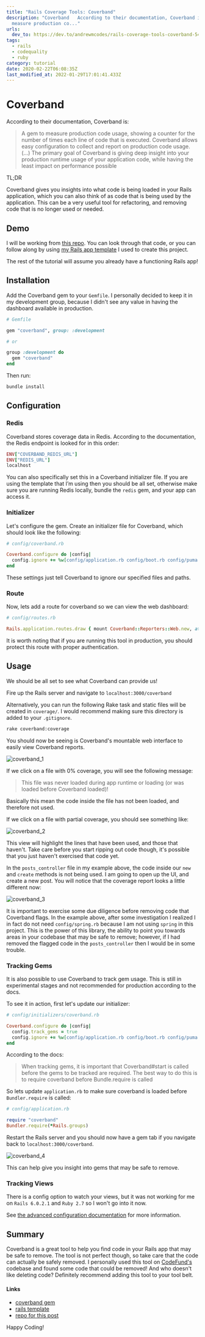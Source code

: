 ```yaml
---
title: "Rails Coverage Tools: Coverband"
description: "Coverband   According to their documentation, Coverband is:   A gem to
  measure production co..."
urls:
  dev_to: https://dev.to/andrewmcodes/rails-coverage-tools-coverband-54mg
tags:
  - rails
  - codequality
  - ruby
category: tutorial
date: 2020-02-22T06:08:35Z
last_modified_at: 2022-01-29T17:01:41.433Z
---
```


# Coverband

According to their documentation, Coverband is:

> A gem to measure production code usage, showing a counter for the number of times each line of code that is executed. Coverband allows easy configuration to collect and report on production code usage. (...) The primary goal of Coverband is giving deep insight into your production runtime usage of your application code, while having the least impact on performance possible

TL;DR

Coverband gives you insights into what code is being loaded in your Rails application, which you can also think of as code that is being used by the application. This can be a very useful tool for refactoring, and removing code that is no longer used or needed.

## Demo

I will be working from [this repo](https://github.com/andrewmcodes/rails_coverage_tools). You can look through that code, or you can follow along by using [my Rails app template](https://github.com/andrewmcodes/rails_template) I used to create this project.

The rest of the tutorial will assume you already have a functioning Rails app!

## Installation

Add the Coverband gem to your `Gemfile`. I personally decided to keep it in my development group, because I didn't see any value in having the dashboard available in production.

```ruby
# Gemfile

gem "coverband", group: :development

# or

group :development do
  gem "coverband"
end
```

Then run:

```sh
bundle install
```

## Configuration

### Redis

Coverband stores coverage data in Redis. According to the documentation, the Redis endpoint is looked for in this order:

```ruby
ENV["COVERBAND_REDIS_URL"]
ENV["REDIS_URL"]
localhost
```

You can also specifically set this in a Coverband initializer file. If you are using the template that I’m using then you should be all set, otherwise make sure you are running Redis locally, bundle the `redis` gem, and your app can access it.

### Initializer

Let's configure the gem. Create an initializer file for Coverband, which should look like the following:

```ruby
# config/coverband.rb

Coverband.configure do |config|
  config.ignore += %w[config/application.rb config/boot.rb config/puma.rb bin/* config/environments/* lib/tasks/*]
end
```

These settings just tell Coverband to ignore our specified files and paths.

### Route

Now, lets add a route for coverband so we can view the web dashboard:

```ruby
# config/routes.rb

Rails.application.routes.draw { mount Coverband::Reporters::Web.new, at: "/coverband" if Rails.env.development? }
```

It is worth noting that if you are running this tool in production, you should protect this route with proper authentication.

## Usage

We should be all set to see what Coverband can provide us!

Fire up the Rails server and navigate to `localhost:3000/coverband`

Alternatively, you can run the following Rake task and static files will be created in `coverage/`. I would recommend making sure this directory is added to your `.gitignore`.

```sh
rake coverband:coverage
```

You should now be seeing is Coverband's mountable web interface to easily view Coverband reports.

![coverband_1](https://dev-to-uploads.s3.amazonaws.com/i/k3eqawgyobre6zas94m1.jpg)

If we click on a file with 0% coverage, you will see the following message:

> This file was never loaded during app runtime or loading (or was loaded before Coverband loaded)!

Basically this mean the code inside the file has not been loaded, and therefore not used.

If we click on a file with partial coverage, you should see something like:

![coverband_2](https://dev-to-uploads.s3.amazonaws.com/i/kluvsd2sagfwpbjz8es3.jpg)

This view will highlight the lines that have been used, and those that haven't. Take care before you start ripping out code though, it's possible that you just haven't exercised that code yet.

In the `posts_controller` file in my example above, the code inside our `new` and `create` methods is not being used. I am going to open up the UI, and create a new post. You will notice that the coverage report looks a little different now:

![coverband_3](https://dev-to-uploads.s3.amazonaws.com/i/smks7r65kpjlpfan8cxj.jpg)

It is important to exercise some due diligence before removing code that Coverband flags. In the example above, after some investigation I realized I in fact do not need `config/spring.rb` because I am not using `spring` in this project. This is the power of this library, the ability to point you towards areas in your codebase that may be safe to remove; however, if I had removed the flagged code in the `posts_controller` then I would be in some trouble.

### Tracking Gems

It is also possible to use Coverband to track gem usage. This is still in experimental stages and not recommended for production according to the docs.

To see it in action, first let's update our initializer:

```ruby
# config/initializers/coverband.rb

Coverband.configure do |config|
  config.track_gems = true
  config.ignore += %w[config/application.rb config/boot.rb config/puma.rb bin/* config/environments/* lib/tasks/*]
end
```

According to the docs:

> When tracking gems, it is important that Coverband#start is called before the gems to be tracked are required. The best way to do this is to require coverband before Bundle.require is called

So lets update `application.rb` to make sure coverband is loaded before `Bundler.require` is called:

```ruby
# config/application.rb

require "coverband"
Bundler.require(*Rails.groups)
```

Restart the Rails server and you should now have a gem tab if you navigate back to `localhost:3000/coverband`.

![coverband_4](https://dev-to-uploads.s3.amazonaws.com/i/nayxiegisac553pbk0wu.jpg)

This can help give you insight into gems that may be safe to remove.

### Tracking Views

There is a config option to watch your views, but it was not working for me on `Rails 6.0.2.1` and `Ruby 2.7` so I won't go into it now.

See [the advanced configuration documentation](https://github.com/danmayer/coverband#advanced-config) for more information.

## Summary

Coverband is a great tool to help you find code in your Rails app that may be safe to remove. The tool is not perfect though, so take care that the code can actually be safely removed. I personally used this tool on [CodeFund's](https://github.com/gitcoinco/code_fund_ads) codebase and found some code that could be removed! And who doesn't like deleting code? Definitely recommend adding this tool to your tool belt.

#### Links

- [coverband gem](https://github.com/danmayer/coverband#advanced-config)
- [rails template](https://github.com/andrewmcodes/rails_template)
- [repo for this post](https://github.com/andrewmcodes/rails_coverage_tools)

Happy Coding!
